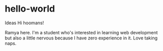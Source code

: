 # hello-world
Ideas
Hi hoomans!

Ramya here. I'm a student who's interested in learning web development but
also a little nervous because I have zero experience in it. 
Love taking naps.
